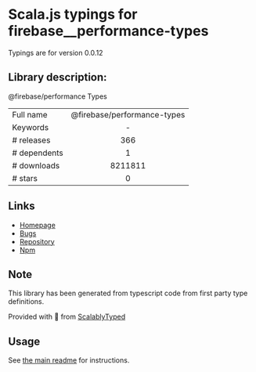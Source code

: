 
# Scala.js typings for firebase__performance-types

Typings are for version 0.0.12

## Library description:
@firebase/performance Types

|                    |                 |
| ------------------ | :-------------: |
| Full name          | @firebase/performance-types |
| Keywords           | - |
| # releases         | 366 |
| # dependents       | 1 |
| # downloads        | 8211811 |
| # stars            | 0 |

## Links
- [Homepage](https://github.com/firebase/firebase-js-sdk#readme)
- [Bugs](https://github.com/firebase/firebase-js-sdk/issues)
- [Repository](https://github.com/firebase/firebase-js-sdk)
- [Npm](https://www.npmjs.com/package/%40firebase%2Fperformance-types)
    


## Note
This library has been generated from typescript code from first party type definitions.

Provided with :purple_heart: from [ScalablyTyped](https://github.com/oyvindberg/ScalablyTyped)

## Usage
See [the main readme](../../readme.md) for instructions.


